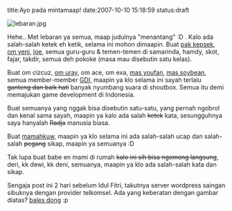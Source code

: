 title:Ayo pada mintamaap!
date:2007-10-10 15:18:59
status:draft

<img src="http://kecebongsoft.files.wordpress.com/2007/10/lebaran.jpg" alt="lebaran.jpg" />

Hehe.. Met lebaran ya semua, maap judulnya "menantang" :D . Kalo ada salah-salah ketek eh ketik, selama ini mohon dimaapin. Buat <a href="http://bakung.blogspot.com/">pak kepsek</a>, <a href="http://the.sandalian.com/">om yeni</a>, <a href="http://rusd.wordpress.com/">joe</a>, semua guru-guru &amp; temen-temen di samarinda, hamdy, skot, fajar, takdir, semua deh pokoke (masa mau disebutin satu kelas).

Buat om cizcuz, <a href="http://www.uray-code.com/">om uray</a>, om ace, om exa, <a href="http://youfan.wordpress.com/">mas youfan</a>, <a href="http://soybeandev.wordpress.com/">mas soybean</a>, semua member-member <a href="http://www.gamedevid.org//index.php">GDI</a>, maapin ya klo selama ini sayah terlalu <strike>ganteng dan baik hati</strike> banyak nyumbang suara di shoutbox.  Semua itu demi memajukan game development di Indonesia.

Buat semuanya yang nggak bisa disebutin satu-satu, yang pernah ngobrol dan kenal sama sayah, maapin ya kalo ada salah <strike>ketek</strike> kata, sesungguhnya saya hanyalah <strike>Radja</strike> manusia biasa.

Buat <a href="http://chrisnanice.blogspot.com/">mamahkuw</a>, maapin ya klo selama ini ada salah-salah ucap dan salah-salah <strike>pegang</strike> sikap, maapin ya semuanya :D

Tak lupa buat babe en mami di rumah <strike>kalo ini sih bisa ngomong langsung</strike>, deri, kk dewi, kk deni, semuanya, maapin ya klo ada salah-salah kata dan sikap.

Sengaja post ini 2 hari sebelum Idul Fitri, takutnya server wordpress saingan sibuknya dengan provider telkomsel. Ada yang keberatan dengan gambar diatas? <a href="http://www.hetemeel.com/einsteinform.php">bales dong</a> :p